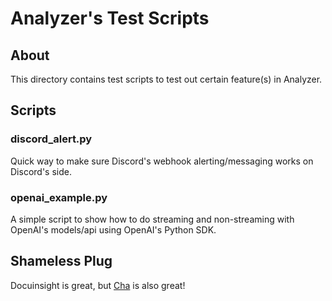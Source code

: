 # Analyzer's Test Scripts

## About

This directory contains test scripts to test out certain feature(s) in Analyzer.

## Scripts

### discord_alert.py

Quick way to make sure Discord's webhook alerting/messaging works on Discord's side.

### openai_example.py

A simple script to show how to do streaming and non-streaming with OpenAI's models/api using OpenAI's Python SDK.

## Shameless Plug

Docuinsight is great, but [Cha](https://github.com/MehmetMHY/cha) is also great!
